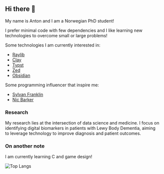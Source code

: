 ## Hi there 👋
My name is Anton and I am a Norwegian PhD student!

I prefer minimal code with few dependencies and I like learning new technologies to overcome small or large problems!

Some technologies I am currently interested in:
- [Raylib](https://github.com/raysan5/raylib)
- [Clay](https://github.com/nicbarker/clay)
- [Typst](https://typst.app/)
- [Zed](https://zed.dev/)
- [Obsidian](https://obsidian.md/)

Some programming influencer that inspire me:
- [Sylvan Franklin](https://sylvanfranklin.com/)
- [Nic Barker](https://www.nicbarker.com/)

### Research
My research lies at the intersection of data science and medicine. I focus on identifying digital biomarkers in patients with Lewy Body Dementia, aiming to leverage technology to improve diagnosis and patient outcomes.

### On another note
I am currently learning C and game design!

![Top Langs](https://github-readme-stats.vercel.app/api/top-langs/?username=ntnon&layout=compact&theme=radical)



<!--
**ntnon/ntnon** is a ✨ _special_ ✨ repository because its `README.md` (this file) appears on your GitHub profile.

Here are some ideas to get you started:

- 🔭 I’m currently working on ...
- 🌱 I’m currently learning ...
- 👯 I’m looking to collaborate on ...
- 🤔 I’m looking for help with ...
- 💬 Ask me about ...
- 📫 How to reach me: ...
- 😄 Pronouns: ...
- ⚡ Fun fact: ...
-->
